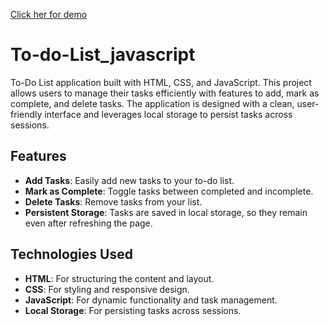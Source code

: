 [Click her for demo](https://taskzest.netlify.app/)

# To-do-List_javascript
To-Do List application built with HTML, CSS, and JavaScript. This project allows users to manage their tasks efficiently with features to add, mark as complete, and delete tasks. The application is designed with a clean, user-friendly interface and leverages local storage to persist tasks across sessions.

## Features

- **Add Tasks**: Easily add new tasks to your to-do list.
- **Mark as Complete**: Toggle tasks between completed and incomplete.
- **Delete Tasks**: Remove tasks from your list.
- **Persistent Storage**: Tasks are saved in local storage, so they remain even after refreshing the page.

## Technologies Used

- **HTML**: For structuring the content and layout.
- **CSS**: For styling and responsive design.
- **JavaScript**: For dynamic functionality and task management.
- **Local Storage**: For persisting tasks across sessions.

